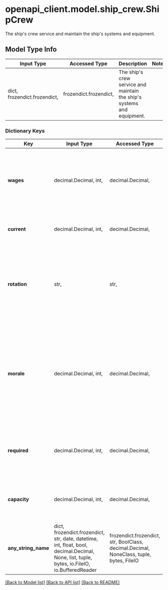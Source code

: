 # openapi_client.model.ship_crew.ShipCrew

The ship's crew service and maintain the ship's systems and equipment.

## Model Type Info
Input Type | Accessed Type | Description | Notes
------------ | ------------- | ------------- | -------------
dict, frozendict.frozendict,  | frozendict.frozendict,  | The ship&#x27;s crew service and maintain the ship&#x27;s systems and equipment. | 

### Dictionary Keys
Key | Input Type | Accessed Type | Description | Notes
------------ | ------------- | ------------- | ------------- | -------------
**wages** | decimal.Decimal, int,  | decimal.Decimal,  | The amount of credits per crew member paid per hour. Wages are paid when a ship docks at a civilized waypoint. | 
**current** | decimal.Decimal, int,  | decimal.Decimal,  | The current number of crew members on the ship. | 
**rotation** | str,  | str,  | The rotation of crew shifts. A stricter shift improves the ship&#x27;s performance. A more relaxed shift improves the crew&#x27;s morale. | must be one of ["STRICT", "RELAXED", ] if omitted the server will use the default value of "STRICT"
**morale** | decimal.Decimal, int,  | decimal.Decimal,  | A rough measure of the crew&#x27;s morale. A higher morale means the crew is happier and more productive. A lower morale means the ship is more prone to accidents. | 
**required** | decimal.Decimal, int,  | decimal.Decimal,  | The minimum number of crew members required to maintain the ship. | 
**capacity** | decimal.Decimal, int,  | decimal.Decimal,  | The maximum number of crew members the ship can support. | 
**any_string_name** | dict, frozendict.frozendict, str, date, datetime, int, float, bool, decimal.Decimal, None, list, tuple, bytes, io.FileIO, io.BufferedReader | frozendict.frozendict, str, BoolClass, decimal.Decimal, NoneClass, tuple, bytes, FileIO | any string name can be used but the value must be the correct type | [optional]

[[Back to Model list]](../../README.md#documentation-for-models) [[Back to API list]](../../README.md#documentation-for-api-endpoints) [[Back to README]](../../README.md)

